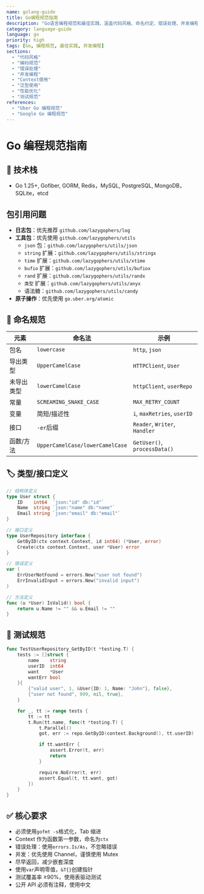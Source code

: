 ```yaml
---
name: golang-guide
title: Go编程规范指南
description: "Go语言编程规范和最佳实践，涵盖代码风格、命名约定、错误处理、并发编程和测试规范"
category: language-guide
language: go
priority: high
tags: [Go, 编程规范, 最佳实践, 并发编程]
sections:
  - "代码风格"
  - "编码规范"
  - "错误处理"
  - "并发编程"
  - "Context使用"
  - "泛型使用"
  - "性能优化"
  - "测试规范"
references:
  - "Uber Go 编程规范"
  - "Google Go 编程规范"
---
```


# Go 编程规范指南

## 🔧 技术栈

- Go 1.25+, Gofiber, GORM, Redis，MySQL, PostgreSQL, MongoDB，SQLite，etcd

## 包引用问题

- **日志包**：优先推荐 `github.com/lazygophers/log`
- **工具包**：优先使用 `github.com/lazygophers/utils`
  - `json` 包：`github.com/lazygophers/utils/json`
  - `string` 扩展：`github.com/lazygophers/utils/stringx`
  - `time` 扩展：`github.com/lazygophers/utils/xtime`
  - `bufio` 扩展：`github.com/lazygophers/utils/bufiox`
  - `rand` 扩展：`github.com/lazygophers/utils/randx`
  - `类型` 扩展：`github.com/lazygophers/utils/anyx`
  - 语法糖：`github.com/lazygophers/utils/candy`
- **原子操作**：优先使用 `go.uber.org/atomic`

## 📝 命名规范

| 元素       | 命名法                          | 示例                          |
| ---------- | ------------------------------- | ----------------------------- |
| 包名       | `lowercase`                     | `http`, `json`                |
| 导出类型   | `UpperCamelCase`                | `HTTPClient`, `User`          |
| 未导出类型 | `lowerCamelCase`                | `httpClient`, `userRepo`      |
| 常量       | `SCREAMING_SNAKE_CASE`          | `MAX_RETRY_COUNT`             |
| 变量       | 简短/描述性                     | `i`, `maxRetries`, `userID`   |
| 接口       | `-er`后缀                       | `Reader`, `Writer`, `Handler` |
| 函数/方法  | `UpperCamelCase/lowerCamelCase` | `GetUser()`, `processData()`  |

## 🏷️ 类型/接口定义

```go
// 结构体定义
type User struct {
    ID    int64  `json:"id" db:"id"`
    Name  string `json:"name" db:"name"`
    Email string `json:"email" db:"email"`
}

// 接口定义
type UserRepository interface {
    GetByID(ctx context.Context, id int64) (*User, error)
    Create(ctx context.Context, user *User) error
}

// 错误定义
var (
    ErrUserNotFound = errors.New("user not found")
    ErrInvalidInput = errors.New("invalid input")
)

// 方法定义
func (u *User) IsValid() bool {
    return u.Name != "" && u.Email != ""
}
```

## 🧪 测试规范

```go
func TestUserRepository_GetByID(t *testing.T) {
    tests := []struct {
        name    string
        userID  int64
        want    *User
        wantErr bool
    }{
        {"valid user", 1, &User{ID: 1, Name: "John"}, false},
        {"user not found", 999, nil, true},
    }

    for _, tt := range tests {
        tt := tt
        t.Run(tt.name, func(t *testing.T) {
            t.Parallel()
            got, err := repo.GetByID(context.Background(), tt.userID)

            if tt.wantErr {
                assert.Error(t, err)
                return
            }

            require.NoError(t, err)
            assert.Equal(t, tt.want, got)
        })
    }
}
```

## ✅ 核心要求

- 必须使用`gofmt -s`格式化，Tab 缩进
- Context 作为函数第一参数，命名为`ctx`
- 错误处理：使用`errors.Is/As`，不忽略错误
- 并发：优先使用 Channel，谨慎使用 Mutex
- 尽早返回，减少嵌套深度
- 使用`var`声明零值，`&T{}`创建指针
- 测试覆盖率 ≥90%，使用表驱动测试
- 公开 API 必须有注释，使用中文
